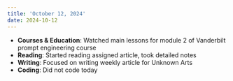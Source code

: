 ```yaml
---
title: 'October 12, 2024'
date: 2024-10-12
---
```


- **Courses & Education**: Watched main lessons for module 2 of Vanderbilt prompt engineering course
- **Reading**: Started reading assigned article, took detailed notes
- **Writing**: Focused on writing weekly article for Unknown Arts
- **Coding**: Did not code today